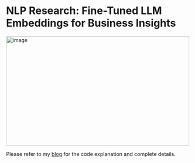 # NLP Research: Fine-Tuned LLM Embeddings for Business Insights
<img width="500" height="300" alt="image" src="https://github.com/user-attachments/assets/56c855c5-f13b-4cb1-b21a-dfe393da8d08" />

Please refer to my [blog](https://yuki-blog1.vercel.app/1f277898bda980148dd4e2d0dab0adc0) for the code explanation and complete details.

